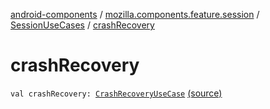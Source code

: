 [android-components](../../index.md) / [mozilla.components.feature.session](../index.md) / [SessionUseCases](index.md) / [crashRecovery](./crash-recovery.md)

# crashRecovery

`val crashRecovery: `[`CrashRecoveryUseCase`](-crash-recovery-use-case/index.md) [(source)](https://github.com/mozilla-mobile/android-components/blob/master/components/feature/session/src/main/java/mozilla/components/feature/session/SessionUseCases.kt#L226)